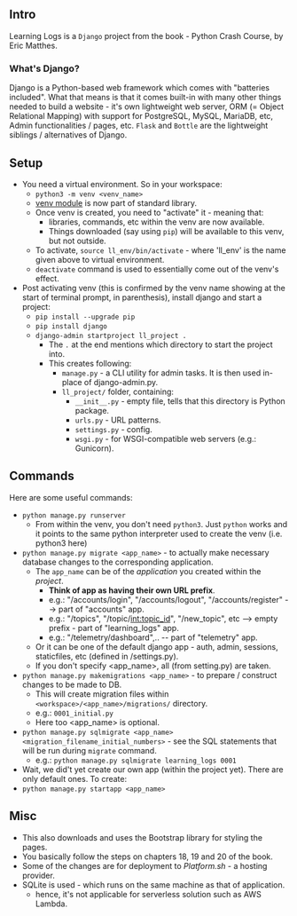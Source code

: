 ## Intro
Learning Logs is a `Django` project from the book - Python Crash Course, by Eric Matthes. 

### What's Django?
Django is a Python-based web framework which comes with "batteries included". What that means is that it comes built-in with many other things needed to build a website - it's own lightweight web server, ORM (= Object Relational Mapping) with support for PostgreSQL, MySQL, MariaDB, etc, Admin functionalities / pages, etc. `Flask` and `Bottle` are the lightweight siblings / alternatives of Django.

## Setup
- You need a virtual environment. So in your workspace:
  - `python3 -m venv <venv_name>`
  - [venv module](https://pymotw.com/3/venv/index.html) is now part of standard library.
  - Once venv is created, you need to "activate" it - meaning that:
    - libraries, commands, etc within the venv are now available.
    - Things downloaded (say using `pip`) will be available to this venv, but not outside.
  - To activate, `source ll_env/bin/activate` - where 'll_env' is the name given above to virtual environment.
  - `deactivate` command is used to essentially come out of the venv's effect.
- Post activating venv (this is confirmed by the venv name showing at the start of terminal prompt, in parenthesis), install django and start a project:
  - `pip install --upgrade pip`
  - `pip install django`
  - `django-admin startproject ll_project .`
    - The `.` at the end mentions which directory to start the project into.
    - This creates following:
      - `manage.py` - a CLI utility for admin tasks. It is then used in-place of django-admin.py.
      - `ll_project/` folder, containing:
        - `__init__.py` - empty file, tells that this directory is Python package.
        - `urls.py` - URL patterns.
        - `settings.py` - config.
        - `wsgi.py` - for WSGI-compatible web servers (e.g.: Gunicorn).

## Commands
Here are some useful commands:
- `python manage.py runserver`
  - From within the venv, you don't need `python3`. Just `python` works and it points to the same python interpreter used to create the venv (i.e. python3 here)
- `python manage.py migrate <app_name>` - to actually make necessary database changes to the corresponding application.
  - The `app_name` can be of the *application* you created within the *project*.
    - **Think of app as having their own URL prefix**.
    - e.g.: "/accounts/login", "/accounts/logout", "/accounts/register" --> part of "accounts" app.
    - e.g.: "/topics", "/topic/<int:topic_id>", "/new_topic", etc --> empty prefix - part of "learning_logs" app.
    - e.g.: "/telemetry/dashboard",.. -- part of "telemetry" app.
  - Or it can be one of the default django app - auth, admin, sessions, staticfiles, etc (defined in <project>/settings.py).
  - If you don't specify <app_name>, all (from setting.py) are taken.
- `python manage.py makemigrations <app_name>` - to prepare / construct changes to be made to DB.
  - This will create migration files within `<workspace>/<app_name>/migrations/` directory.
  - e.g.: `0001_initial.py`
  - Here too <app_name> is optional.
- `python manage.py sqlmigrate <app_name> <migration_filename_initial_numbers>` - see the SQL statements that will be run during `migrate` command.
  - e.g.: `python manage.py sqlmigrate learning_logs 0001`
- Wait, we did't yet create our own app (within the project yet). There are only default ones. To create:
- `python manage.py startapp <app_name>`
 
## Misc
- This also downloads and uses the Bootstrap library for styling the pages.
- You basically follow the steps on chapters 18, 19 and 20 of the book.
- Some of the changes are for deployment to *Platform.sh* - a hosting provider.
- SQLite is used - which runs on the same machine as that of application.
  - hence, it's not applicable for serverless solution such as AWS Lambda.
